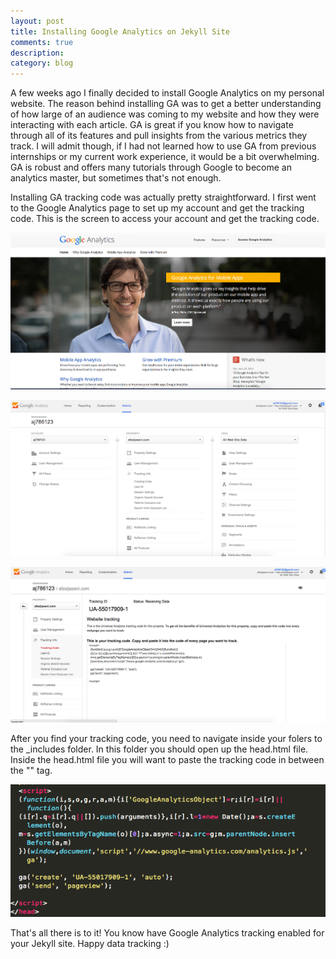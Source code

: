 ```yaml
---
layout: post
title: Installing Google Analytics on Jekyll Site
comments: true
description: 
category: blog
---
```


A few weeks ago I finally decided to install Google Analytics on my personal website. The reason behind installing GA was to get a better understanding of how large of an audience was coming to my website and how they were interacting with each article. GA is great if you know how to navigate through all of its features and pull insights from the various metrics they track. I will admit though, if I had not learned how to use GA from previous internships or my current work experience, it would be a bit overwhelming. GA is robust and offers many tutorials through Google to become an analytics master, but sometimes that's not enough.

Installing GA tracking code was actually pretty straightforward. I first went to the Google Analytics page to set up my account and get the tracking code. This is the screen to access your account and get the tracking code. 

![My helpful screenshot](/assets/GA_homescreen.png)

![Screenshot](/assets/GA_admin.png)

![My second helpful screenshot](/assets/GA_trackingcode.png)

After you find your tracking code, you need to navigate inside your folers to the _includes folder. In this folder you should open up the head.html file. Inside the head.html file you will want to paste the tracking code in between the "</head>" tag. 

![texteditor](/assets/GA_texteditor.png)

That's all there is to it! You know have Google Analytics tracking enabled for your Jekyll site. Happy data tracking :) 




